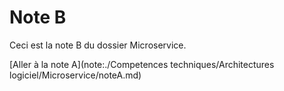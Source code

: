 # Note B

Ceci est la note B du dossier Microservice.

[Aller à la note A](note:./Competences techniques/Architectures logiciel/Microservice/noteA.md)
